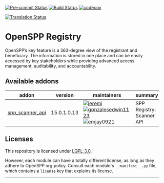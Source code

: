 
<!-- /!\ Non OCA Context : Set here the badge of your runbot / runboat instance. -->
[![Pre-commit Status](https://github.com/openspp/openspp-registry/actions/workflows/pre-commit.yml/badge.svg?branch=15.0)](https://github.com/openspp/openspp-registry/actions/workflows/pre-commit.yml?query=branch%3A15.0)
[![Build Status](https://github.com/openspp/openspp-registry/actions/workflows/test.yml/badge.svg?branch=15.0)](https://github.com/openspp/openspp-registry/actions/workflows/test.yml?query=branch%3A15.0)
[![codecov](https://codecov.io/gh/openspp/openspp-registry/branch/15.0/graph/badge.svg)](https://codecov.io/gh/openspp/openspp-registry)
<!-- /!\ Non OCA Context : Set here the badge of your translation instance. -->
[![Translation Status](https://translate.openspp.org/widgets/openspp/-/svg-badge.svg)](https://translate.openspp.org/engage/openspp/?utm_source=widget)

<!-- /!\ do not modify above this line -->

# OpenSPP Registry

OpenSPP’s key feature is a 360-degree view of the registrant and beneficiary. The information is stored in one place and can be easily accessed by key stakeholders while providing advanced access management, auditability, and accountability.

<!-- /!\ do not modify below this line -->

<!-- prettier-ignore-start -->

[//]: # (addons)

Available addons
----------------
addon | version | maintainers | summary
--- | --- | --- | ---
[spp_scanner_api](spp_scanner_api/) | 15.0.1.0.13 | [![jeremi](https://github.com/jeremi.png?size=30px)](https://github.com/jeremi) [![gonzalesedwin1123](https://github.com/gonzalesedwin1123.png?size=30px)](https://github.com/gonzalesedwin1123) [![emjay0921](https://github.com/emjay0921.png?size=30px)](https://github.com/emjay0921) | SPP Registry: Scanner API

[//]: # (end addons)

<!-- prettier-ignore-end -->

## Licenses

This repository is licensed under [LGPL-3.0](LICENSE).

However, each module can have a totally different license, as long as they adhere to OpenSPP.org
policy. Consult each module's `__manifest__.py` file, which contains a `license` key
that explains its license.

----
<!-- /!\ Non OCA Context : Set here the full description of your organization. -->
